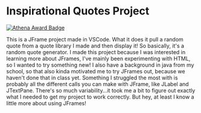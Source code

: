 # Inspirational Quotes Project
[![Athena Award Badge](https://img.shields.io/endpoint?url=https%3A%2F%2Faward.athena.hackclub.com%2Fapi%2Fbadge)](https://award.athena.hackclub.com?utm_source=readme) 

This is a JFrame project made in VSCode. What it does it pull a random quote from a quote library I made and then display it! So basically, it's a random quote generator.
I made this project because I was interested in learning more about JFrames, I've mainly been experimenting with HTML, so I wanted to try something new! I also have a background in java from my school, so that also kinda motivated me to try JFrames out, because we haven't done that in class yet. 
Something I struggled the most with is probably all the different calls you can make with JFrame, like JLabel and JTextPane. There's so much variability...it took me a bit to figure out exactly what I needed to get my project to work correctly. But hey, at least I know a little more about using JFrames!
